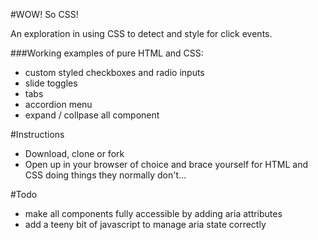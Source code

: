 #WOW! So CSS!

An exploration in using CSS to detect and style for click events.


###Working examples of pure HTML and CSS:

- custom styled checkboxes and radio inputs
- slide toggles
- tabs
- accordion menu
- expand / collpase all component


#Instructions

- Download, clone or fork
- Open up in your browser of choice and brace yourself for HTML and CSS doing things they normally don't...


#Todo

- make all components fully accessible by adding aria attributes
- add a teeny bit of javascript to manage aria state correctly
